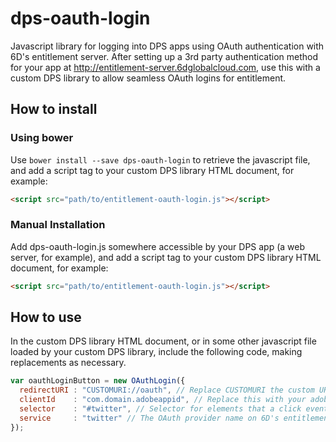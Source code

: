 # dps-oauth-login

Javascript library for logging into DPS apps using OAuth authentication with 6D's entitlement server. After setting up a 3rd party authentication method for your app at http://entitlement-server.6dglobalcloud.com, use this with a custom DPS library to allow seamless OAuth logins for entitlement.

## How to install

### Using bower

Use `bower install --save dps-oauth-login` to retrieve the javascript file, and add a script tag to your custom DPS library HTML document, for example:

```html
<script src="path/to/entitlement-oauth-login.js"></script>
```

### Manual Installation

Add dps-oauth-login.js somewhere accessible by your DPS app (a web server, for example), and add a script tag to your custom DPS library HTML document, for example:

```html
<script src="path/to/entitlement-oauth-login.js"></script>
```

## How to use

In the custom DPS library HTML document, or in some other javascript file loaded by your custom DPS library, include the following code, making replacements as necessary.

```javascript
var oauthLoginButton = new OAuthLogin({     
  redirectURI : "CUSTOMURI://oauth", // Replace CUSTOMURI the custom URI prefix 
  clientId    : "com.domain.adobeappid", // Replace this with your adobe app id
  selector    : "#twitter", // Selector for elements that a click event will be added to.
  service     : "twitter" // The OAuth provider name on 6D's entitlement server for your app.
});
```
